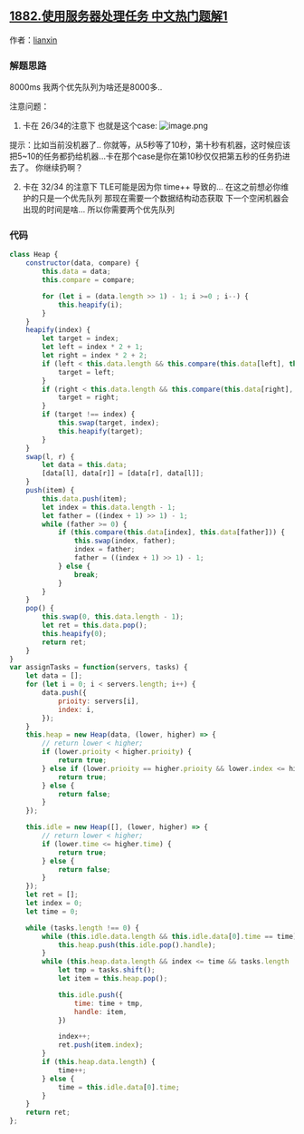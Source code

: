 ## [1882.使用服务器处理任务 中文热门题解1](https://leetcode.cn/problems/process-tasks-using-servers/solutions/100000/zhou-sai-t3-by-lianxin-6w47)

作者：[lianxin](https://leetcode.cn/u/lianxin)

### 解题思路

8000ms 我两个优先队列为啥还是8000多..


注意问题：
1. 卡在 26/34的注意下
也就是这个case:
![image.png](https://pic.leetcode-cn.com/1622350619-EphRja-image.png)

提示：比如当前没机器了.. 你就等，从5秒等了10秒，第十秒有机器，这时候应该把5~10的任务都扔给机器...卡在那个case是你在第10秒仅仅把第五秒的任务扔进去了。  你继续扔啊？


2. 卡在 32/34 的注意下
TLE可能是因为你 time++ 导致的...  在这之前想必你维护的只是一个优先队列
那现在需要一个数据结构动态获取 下一个空闲机器会出现的时间是啥...  所以你需要两个优先队列


### 代码

```javascript
class Heap {
	constructor(data, compare) {
		this.data = data;
		this.compare = compare;

		for (let i = (data.length >> 1) - 1; i >=0 ; i--) {
			this.heapify(i);
		}
	}
	heapify(index) {
		let target = index;
		let left = index * 2 + 1;
		let right = index * 2 + 2;
		if (left < this.data.length && this.compare(this.data[left], this.data[target])) {
			target = left;
		}
		if (right < this.data.length && this.compare(this.data[right], this.data[target])) {
			target = right;
		}
		if (target !== index) {
			this.swap(target, index);
			this.heapify(target);
		}
	}
	swap(l, r) {
		let data = this.data;
		[data[l], data[r]] = [data[r], data[l]];
	}
	push(item) {
		this.data.push(item);
		let index = this.data.length - 1;
		let father = ((index + 1) >> 1) - 1;
		while (father >= 0) {
			if (this.compare(this.data[index], this.data[father])) {
				this.swap(index, father);
				index = father;
				father = ((index + 1) >> 1) - 1;
			} else {
				break;
			}
		}
	}
	pop() {
		this.swap(0, this.data.length - 1);
		let ret = this.data.pop();
		this.heapify(0);
		return ret;
	}
}
var assignTasks = function(servers, tasks) {
	let data = [];
	for (let i = 0; i < servers.length; i++) {
		data.push({
			prioity: servers[i],
			index: i,
		});
	}
	this.heap = new Heap(data, (lower, higher) => {
		// return lower < higher;
		if (lower.prioity < higher.prioity) {
			return true;
		} else if (lower.prioity == higher.prioity && lower.index <= higher.index) {
			return true;
		} else {
			return false;
		}
	});

	this.idle = new Heap([], (lower, higher) => {
		// return lower < higher;
		if (lower.time <= higher.time) {
			return true;
		} else {
			return false;
		}
	});
	let ret = [];
	let index = 0;
	let time = 0;

	while (tasks.length !== 0) {
		while (this.idle.data.length && this.idle.data[0].time == time) {
			this.heap.push(this.idle.pop().handle);
		}
		while (this.heap.data.length && index <= time && tasks.length !== 0) {
			let tmp = tasks.shift();
			let item = this.heap.pop();

			this.idle.push({
				time: time + tmp,
				handle: item,
			})

			index++;
			ret.push(item.index);
		}
		if (this.heap.data.length) {
			time++;
		} else {
			time = this.idle.data[0].time;
		}
	}
	return ret;
};

```